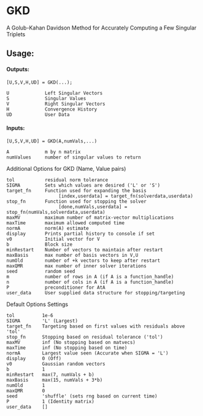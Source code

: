 # GKD


A Golub-Kahan Davidson Method for Accurately Computing a Few Singular Triplets


## Usage:
 
#### Outputs:
 
    [U,S,V,H,UD] = GKD(...);

    U             Left Singular Vectors
    S             Singular Values
    V             Right Singular Vectors
    H             Convergence History
    UD            User Data

#### Inputs:

    [U,S,V,H,UD] = GKD(A,numVals,...)
    
    A             m by n matrix
    numValues     number of singular values to return
    
  Additional Options for GKD (Name, Value pairs)
    
    tol           residual norm tolerance
    SIGMA         Sets which values are desired ('L' or 'S')
    target_fn     Function used for expanding the basis
                       [index,userdata] = target_fn(solverdata,userdata)
    stop_fn       Function used for stopping the solver
                       [done,numVals,userdata] = stop_fn(numVals,solverdata,userdata)
    maxMV         maximum number of matrix-vector multiplications
    maxTime       maximum allowed computed time
    normA         norm(A) estimate
    display       Prints partial history to console if set
    v0            Initial vector for V
    b             Block size
    minRestart    Number of vectors to maintain after restart
    maxBasis      max number of basis vectors in V,U
    numOld        number of +k vectors to keep after restart
    maxQMR        max number of inner solver iterations
    seed          random seed
    m             number of rows in A (if A is a function_handle)
    n             number of cols in A (if A is a function_handle)
    P             preconditioner for AtA
    user_data     User supplied data structure for stopping/targeting

  Default Options Settings

    tol          1e-6
    SIGMA        'L' (Largest)
    target_fn    Targeting based on first values with residuals above 'tol'
    stop_fn      Stopping based on residual tolerance ('tol')
    maxMV        inf (No stopping based on matvecs)
    maxTime      inf (No stopping based on time)
    normA        Largest value seen (Accurate when SIGMA = 'L')
    display      0 (Off)
    v0           Gaussian random vectors
    b            1
    minRestart   max(7, numVals + b)
    maxBasis     max(15, numVals + 3*b)
    numOld       1
    maxQMR       0
    seed         'shuffle' (sets rng based on current time)
    P            1 (Identity matrix)
    user_data    []
